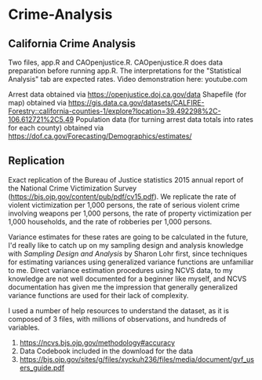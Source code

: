 # Crime-Analysis

## California Crime Analysis
Two files, app.R and CAOpenjustice.R. CAOpenjustice.R does data preparation before running app.R. The interpretations for the "Statistical Analysis" tab are expected rates. Video demonstration 
here: youtube.com


Arrest data obtained via https://openjustice.doj.ca.gov/data
Shapefile (for map) obtained via https://gis.data.ca.gov/datasets/CALFIRE-Forestry::california-counties-1/explore?location=39.492298%2C-106.612721%2C5.49
Population data (for turning arrest data totals into rates for each county) obtained via https://dof.ca.gov/Forecasting/Demographics/estimates/

## Replication 
Exact replication of the Bureau of Justice statistics 2015 annual report of the National Crime Victimization Survey (https://bjs.ojp.gov/content/pub/pdf/cv15.pdf). We replicate the rate of violent victimization per 1,000 persons, the rate of serious violent crime involving weapons per 1,000 persons, the rate of property victimization per 1,000 households,
and the rate of robberies per 1,000 persons. 

Variance estimates for these rates are going to be calculated in the future, I'd really like to catch up on my sampling design and analysis knowledge with _Sampling Design and Analysis_ by 
Sharon Lohr first, since techniques for estimating variances using generalized variance functions are unfamiliar to me. Direct variance estimation procedures using NCVS data, to my knowledge
are not well documented for a beginner like myself, and NCVS documentation has given me the impression that generally generalized variance functions are used for their lack of complexity. 

I used a number of help resources to understand the dataset, as it is composed of 3 files, with millions of observations, and hundreds of variables. 

1. https://ncvs.bjs.ojp.gov/methodology#accuracy
2. Data Codebook included in the download for the data
3. https://bjs.ojp.gov/sites/g/files/xyckuh236/files/media/document/gvf_users_guide.pdf
